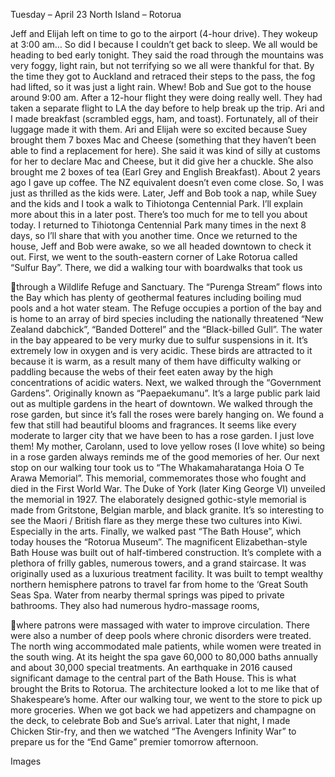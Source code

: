 Tuesday – April 23
North Island – Rotorua

Jeff and Elijah left on time to go to the airport (4-hour drive). They wokeup at 3:00 am… So did I because I couldn’t get back to sleep. We all
would be heading to bed early tonight. They said the road through
the mountains was very foggy, light rain, but not terrifying so we all
were thankful for that. By the time they got to Auckland and retraced
their steps to the pass, the fog had lifted, so it was just a light rain.
Whew!
Bob and Sue got to the house around 9:00 am. After a 12-hour flight
they were doing really well. They had taken a separate flight to LA the
day before to help break up the trip. Ari and I made breakfast
(scrambled eggs, ham, and toast). Fortunately, all of their luggage
made it with them. Ari and Elijah were so excited because Suey
brought them 7 boxes Mac and Cheese (something that they haven’t
been able to find a replacement for here). She said it was kind of silly
at customs for her to declare Mac and Cheese, but it did give her a
chuckle. She also brought me 2 boxes of tea (Earl Grey and English
Breakfast). About 2 years ago I gave up coffee. The NZ equivalent
doesn’t even come close. So, I was just as thrilled as the kids were.
Later, Jeff and Bob took a nap, while Suey and the kids and I took a
walk to Tihiotonga Centennial Park. I’ll explain more about this in a later
post. There’s too much for me to tell you about today. I returned to
Tihiotonga Centennial Park many times in the next 8 days, so I’ll share
that with you another time. Once we returned to the house, Jeff and
Bob were awake, so we all headed downtown to check it out.
First, we went to the south-eastern corner of Lake Rotorua called “Sulfur
Bay”. There, we did a walking tour with boardwalks that took us

through a Wildlife Refuge and Sanctuary. The “Purenga Stream” flows
into the Bay which has plenty of geothermal features including boiling
mud pools and a hot water steam. The Refuge occupies a portion of
the bay and is home to an array of bird species including the nationally
threatened “New Zealand dabchick”, “Banded Dotterel” and the
“Black-billed Gull”. The water in the bay appeared to be very murky
due to sulfur suspensions in it. It’s extremely low in oxygen and is very
acidic. These birds are attracted to it because it is warm, as a result
many of them have difficulty walking or paddling because the webs
of their feet eaten away by the high concentrations of acidic waters.
Next, we walked through the “Government Gardens”. Originally
known as “Paepaekumanu”. It’s a large public park laid out as
multiple gardens in the heart of downtown. We walked through the
rose garden, but since it’s fall the roses were barely hanging on. We
found a few that still had beautiful blooms and fragrances. It seems
like every moderate to larger city that we have been to has a rose
garden. I just love them! My mother, Carolann, used to love yellow
roses (I love white) so being in a rose garden always reminds me of the
good memories of her.
Our next stop on our walking tour took us to “The Whakamaharatanga
Hoia O Te Arawa Memorial”. This memorial, commemorates those who
fought and died in the First World War. The Duke of York (later King
George VI) unveiled the memorial in 1927. The elaborately designed
gothic-style memorial is made from Gritstone, Belgian marble, and
black granite. It’s so interesting to see the Maori / British flare as they
merge these two cultures into Kiwi. Especially in the arts.
Finally, we walked past “The Bath House”, which today houses the
“Rotorua Museum”. The magnificent Elizabethan-style Bath House was
built out of half-timbered construction. It’s complete with a plethora
of frilly gables, numerous towers, and a grand staircase. It was
originally used as a luxurious treatment facility. It was built to tempt
wealthy northern hemisphere patrons to travel far from home to the
‘Great South Seas Spa. Water from nearby thermal springs was piped
to private bathrooms. They also had numerous hydro-massage rooms,

where patrons were massaged with water to improve circulation.
There were also a number of deep pools where chronic disorders were
treated. The north wing accommodated male patients, while women
were treated in the south wing. At its height the spa gave 60,000 to
80,000 baths annually and about 30,000 special treatments. An
earthquake in 2016 caused significant damage to the central part of
the Bath House. This is what brought the Brits to Rotorua. The
architecture looked a lot to me like that of Shakespeare’s home.
After our walking tour, we went to the store to pick up more groceries.
When we got back we had appetizers and champagne on the deck,
to celebrate Bob and Sue’s arrival.
Later that night, I made Chicken Stir-fry, and then we watched “The
Avengers Infinity War” to prepare us for the “End Game” premier
tomorrow afternoon.

Images

